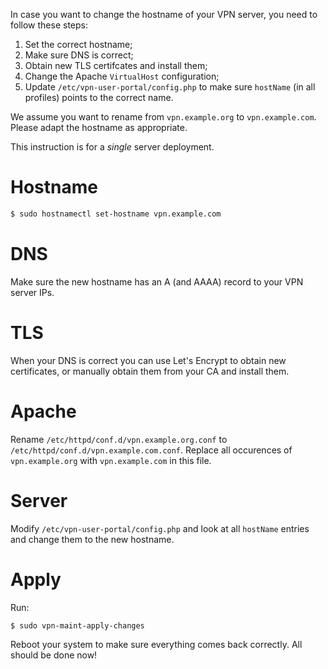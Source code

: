 In case you want to change the hostname of your VPN server, you need to follow
these steps:

1. Set the correct hostname;
2. Make sure DNS is correct;
3. Obtain new TLS certifcates and install them;
4. Change the Apache `VirtualHost` configuration;
5. Update `/etc/vpn-user-portal/config.php` to make sure `hostName` (in all 
   profiles) points to the correct name.

We assume you want to rename from `vpn.example.org` to `vpn.example.com`. 
Please adapt the hostname as appropriate.

This instruction is for a _single_ server deployment.

# Hostname

```bash
$ sudo hostnamectl set-hostname vpn.example.com
```

# DNS

Make sure the new hostname has an A (and AAAA) record to your VPN server IPs.

# TLS

When your DNS is correct you can use Let's Encrypt to obtain new certificates,
or manually obtain them from your CA and install them.

# Apache

Rename `/etc/httpd/conf.d/vpn.example.org.conf` to 
`/etc/httpd/conf.d/vpn.example.com.conf`. Replace all occurences of 
`vpn.example.org` with `vpn.example.com` in this file.

# Server

Modify `/etc/vpn-user-portal/config.php` and look at all `hostName` entries and
change them to the new hostname.

# Apply

Run:

```bash
$ sudo vpn-maint-apply-changes
```

Reboot your system to make sure everything comes back correctly. All should be
done now!
